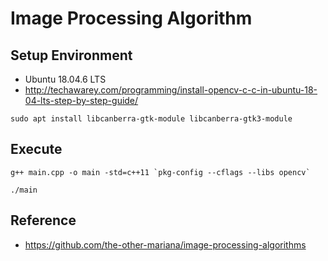# Image Processing Algorithm

## Setup Environment
- Ubuntu 18.04.6 LTS
- http://techawarey.com/programming/install-opencv-c-c-in-ubuntu-18-04-lts-step-by-step-guide/
```
sudo apt install libcanberra-gtk-module libcanberra-gtk3-module
```

## Execute
```
g++ main.cpp -o main -std=c++11 `pkg-config --cflags --libs opencv`
```
```
./main
```

## Reference
- https://github.com/the-other-mariana/image-processing-algorithms

